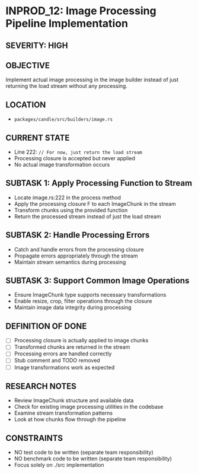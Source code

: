 # INPROD_12: Image Processing Pipeline Implementation

## SEVERITY: HIGH

## OBJECTIVE
Implement actual image processing in the image builder instead of just returning the load stream without any processing.

## LOCATION
- `packages/candle/src/builders/image.rs`

## CURRENT STATE
- Line 222: `// For now, just return the load stream`
- Processing closure is accepted but never applied
- No actual image transformation occurs

## SUBTASK 1: Apply Processing Function to Stream
- Locate image.rs:222 in the process method
- Apply the processing closure F to each ImageChunk in the stream
- Transform chunks using the provided function
- Return the processed stream instead of just the load stream

## SUBTASK 2: Handle Processing Errors
- Catch and handle errors from the processing closure
- Propagate errors appropriately through the stream
- Maintain stream semantics during processing

## SUBTASK 3: Support Common Image Operations
- Ensure ImageChunk type supports necessary transformations
- Enable resize, crop, filter operations through the closure
- Maintain image data integrity during processing

## DEFINITION OF DONE
- [ ] Processing closure is actually applied to image chunks
- [ ] Transformed chunks are returned in the stream
- [ ] Processing errors are handled correctly
- [ ] Stub comment and TODO removed
- [ ] Image transformations work as expected

## RESEARCH NOTES
- Review ImageChunk structure and available data
- Check for existing image processing utilities in the codebase
- Examine stream transformation patterns
- Look at how chunks flow through the pipeline

## CONSTRAINTS
- NO test code to be written (separate team responsibility)
- NO benchmark code to be written (separate team responsibility)
- Focus solely on ./src implementation
